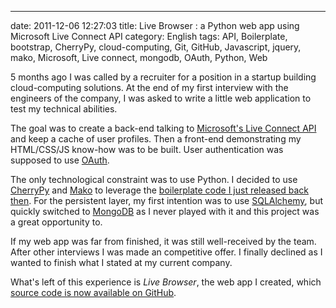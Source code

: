 ---
date: 2011-12-06 12:27:03
title: Live Browser : a Python web app using Microsoft Live Connect API
category: English
tags: API, Boilerplate, bootstrap, CherryPy, cloud-computing, Git, GitHub, Javascript, jquery, mako, Microsoft, Live connect, mongodb, OAuth, Python, Web

5 months ago I was called by a recruiter for a position in a startup building cloud-computing solutions. At the end of my first interview with the engineers of the company, I was asked to write a little web application to test my technical abilities.

The goal was to create a back-end talking to [Microsoft's Live Connect API](http://msdn.microsoft.com/windowslive) and keep a cache of user profiles. Then a front-end demonstrating my HTML/CSS/JS know-how was to be built. User authentication was supposed to use [OAuth](http://oauth.net).

The only technological constraint was to use Python. I decided to use [CherryPy](http://cherrypy.org) and [Mako](http://www.makotemplates.org) to leverage the [boilerplate code I just released back then](http://kevin.deldycke.com/2011/08/cherrypy-mako-formish-ooop-boilerplate/). For the persistent layer, my first intention was to use [SQLAlchemy](http://www.sqlalchemy.org), but quickly switched to [MongoDB](http://www.mongodb.org) as I never played with it and this project was a great opportunity to.

If my web app was far from finished, it was still well-received by the team. After other interviews I was made an competitive offer. I finally declined as I wanted to finish what I stated at my current company.

What's left of this experience is _Live Browser_, the web app I created, which [source code is now available on GitHub](https://github.com/kdeldycke/live_browser).
